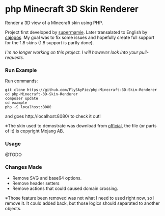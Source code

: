 php Minecraft 3D Skin Renderer
=====================

Render a 3D view of a Minecraft skin using PHP.

Project first developed by [supermamie](https://github.com/supermamie/php-Minecraft-3D-skin). Later transalated to English by [cajogos](https://github.com/cajogos/php-Minecraft-3D-Skin-Renderer).
My goal was to fix some issues and hopefully create full support for the 1.8 skins (1.8 support is partly done).

*I'm no longer working on this project. I will however look into your pull-requests.*

### Run Example
Run commands:
```shell
git clone https://github.com/FlySkyPie/php-Minecraft-3D-Skin-Renderer
cd php-Minecraft-3D-Skin-Renderer
composer update
cd example
php -S localhost:8080
```

and  goes http://localhost:8080/ to check it out!

※The skin used to demostrate was download from [official](http://assets.mojang.com/SkinTemplates/steve.png), the file (or parts of it) is copyright Mojang AB.

### Usage
@TODO

### Changes Made
- Remove SVG and base64 options.
- Remove header setters
- Remove actions that could caused domain crossing.

※Those feature been removed was not what I need to used right now, so I remove it. It could added back, but those logics should separated to another objects.